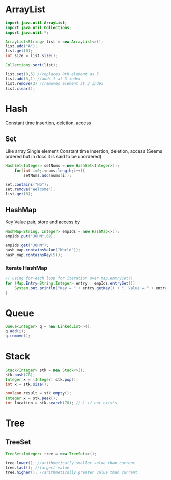 # ArrayList
```java
import java.util.ArrayList;
import java.util.Collections;
import java.util.*;

ArrayList<String> list = new ArrayList<>();
list.add("A");
list.get(0);
int size = list.size();

Collections.sort(list);

list.set(0,5) //replaces 0th element as 5
list.add(3,1) //adds 1 at 3 index
list.remove(3) //removes element at 3 index
list.clear();
```

# Hash
Constant time insertion, deletion, access

## Set
Like array Single element Constant time insertion, deletion, access (Seems ordered but in docs it is said to be unordered)
```java
HashSet<Integer> setNums = new HashSet<Integer>();
	for(int i=0;i<nums.length;i++){
		setNums.add(nums[i]);

set.contains("No");
set.remove("Welcome");
list.get(0);
```

## HashMap
Key Value pair, store and access by 
```java
HashMap<String, Integer> empIds = new HashMap<>();
empIds.put("JOHN",69);

empIds.get("JOHN");
hash_map.containsValue("World"));
hash_map.containsKey(5));
```

### Iterate HashMap
```java
// using for-each loop for iteration over Map.entrySet()
for (Map.Entry<String,Integer> entry : empIds.entrySet()) 
	System.out.println("Key = " + entry.getKey() + ", Value = " + entry.getValue());
}
```

# Queue
```java
Queue<Integer> q = new LinkedList<>();
q.add(i);
q.remove();
```

# Stack
```java
Stack<Integer> stk = new Stack<>();
stk.push(78);
Integer x = (Integer) stk.pop();
int x = stk.size();

boolean result = stk.empty();
Integer x = stk.peek();
int location = stk.search(78); //-1 if not exists 
```

# Tree
## TreeSet
```java
TreeSet<Integer> tree = new TreeSet<>();

tree.lower(); //arithmetically smaller value than current
tree.last(); //largest value
tree.higher(); //arithmetically greater value than current
```
